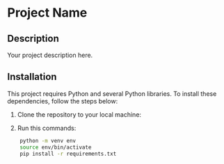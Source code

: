 # Project Name

## Description

Your project description here.

## Installation

This project requires Python and several Python libraries. To install these dependencies, follow the steps below:

1. Clone the repository to your local machine:

2. Run this commands:
```bash
    python -m venv env
    source env/bin/activate  
    pip install -r requirements.txt
